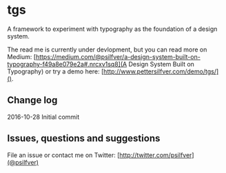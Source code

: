 # tgs

A framework to experiment with typography as the foundation of a design system.

The read me is currently under devlopment, but you can read more on Medium: [https://medium.com/@psilfver/a-design-system-built-on-typography-f49a8e079e2a#.nrcxv1sq8](A Design System Built on Typography) or try a demo here: [http://www.pettersilfver.com/demo/tgs/]().

## Change log

2016-10-28 Initial commit

## Issues, questions and suggestions

File an issue or contact me on Twitter: [http://twitter.com/psilfver](@psilfver)